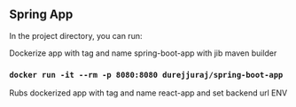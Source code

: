 
## Spring App

In the project directory, you can run:


Dockerize app with tag and name spring-boot-app with jib maven builder


### `docker run -it --rm -p 8080:8080 durejjuraj/spring-boot-app`

Rubs dockerized app with tag and name react-app and set backend url ENV


